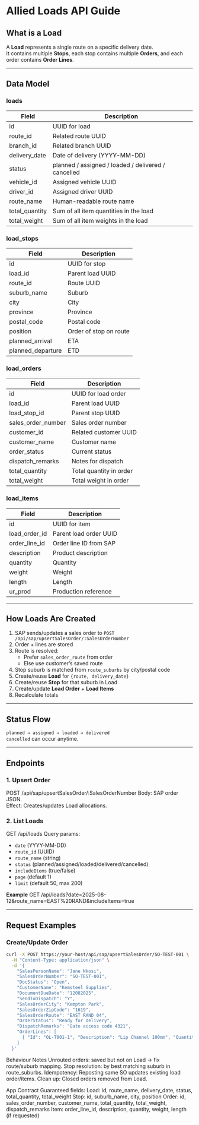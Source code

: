 # Allied Loads API Guide

## What is a Load

A **Load** represents a single route on a specific delivery date.  
It contains multiple **Stops**, each stop contains multiple **Orders**, and each order contains **Order Lines**.

---

## Data Model

### loads

| Field          | Description                                         |
| -------------- | --------------------------------------------------- |
| id             | UUID for load                                       |
| route_id       | Related route UUID                                  |
| branch_id      | Related branch UUID                                 |
| delivery_date  | Date of delivery (YYYY-MM-DD)                       |
| status         | planned / assigned / loaded / delivered / cancelled |
| vehicle_id     | Assigned vehicle UUID                               |
| driver_id      | Assigned driver UUID                                |
| route_name     | Human-readable route name                           |
| total_quantity | Sum of all item quantities in the load              |
| total_weight   | Sum of all item weights in the load                 |

### load_stops

| Field             | Description            |
| ----------------- | ---------------------- |
| id                | UUID for stop          |
| load_id           | Parent load UUID       |
| route_id          | Route UUID             |
| suburb_name       | Suburb                 |
| city              | City                   |
| province          | Province               |
| postal_code       | Postal code            |
| position          | Order of stop on route |
| planned_arrival   | ETA                    |
| planned_departure | ETD                    |

### load_orders

| Field              | Description             |
| ------------------ | ----------------------- |
| id                 | UUID for load order     |
| load_id            | Parent load UUID        |
| load_stop_id       | Parent stop UUID        |
| sales_order_number | Sales order number      |
| customer_id        | Related customer UUID   |
| customer_name      | Customer name           |
| order_status       | Current status          |
| dispatch_remarks   | Notes for dispatch      |
| total_quantity     | Total quantity in order |
| total_weight       | Total weight in order   |

### load_items

| Field         | Description            |
| ------------- | ---------------------- |
| id            | UUID for item          |
| load_order_id | Parent load order UUID |
| order_line_id | Order line ID from SAP |
| description   | Product description    |
| quantity      | Quantity               |
| weight        | Weight                 |
| length        | Length                 |
| ur_prod       | Production reference   |

---

## How Loads Are Created

1. SAP sends/updates a sales order to `POST /api/sap/upsertSalesOrder/:SalesOrderNumber`
2. Order + lines are stored
3. Route is resolved:
   - Prefer `sales_order_route` from order
   - Else use customer’s saved route
4. Stop suburb is matched from `route_suburbs` by city/postal code
5. Create/reuse **Load** for `{route, delivery_date}`
6. Create/reuse **Stop** for that suburb in Load
7. Create/update **Load Order** + **Load Items**
8. Recalculate totals

---

## Status Flow

`planned → assigned → loaded → delivered`  
`cancelled` can occur anytime.

---

## Endpoints

### 1. Upsert Order

POST /api/sap/upsertSalesOrder/:SalesOrderNumber
Body: SAP order JSON.  
Effect: Creates/updates Load allocations.

### 2. List Loads

GET /api/loads
Query params:

- `date` (YYYY-MM-DD)
- `route_id` (UUID)
- `route_name` (string)
- `status` (planned/assigned/loaded/delivered/cancelled)
- `includeItems` (true/false)
- `page` (default 1)
- `limit` (default 50, max 200)

**Example**
GET /api/loads?date=2025-08-12&route_name=EAST%20RAND&includeItems=true

---

## Request Examples

### Create/Update Order

```bash
curl -X POST https://your-host/api/sap/upsertSalesOrder/SO-TEST-001 \
  -H "Content-Type: application/json" \
  -d '{
    "SalesPersonName": "Jane Nkosi",
    "SalesOrderNumber": "SO-TEST-001",
    "DocStatus": "Open",
    "CustomerName": "Kemsteel Supplies",
    "DocumentDueDate": "12082025",
    "SendToDispatch": "Y",
    "SalesOrderCity": "Kempton Park",
    "SalesOrderZipCode": "1619",
    "SalesOrderRoute": "EAST RAND 04",
    "OrderStatus": "Ready for Delivery",
    "DispatchRemarks": "Gate access code 4321",
    "OrderLines": [
      { "Id": "OL-T001-1", "Description": "Lip Channel 100mm", "Quantity": 10, "Weight": 250.0, "Length": "6m", "SendToProduction": "No" }
    ]
  }'
```

Behaviour Notes
Unrouted orders: saved but not on Load → fix route/suburb mapping.
Stop resolution: by best matching suburb in route_suburbs.
Idempotency: Reposting same SO updates existing load order/items.
Clean up: Closed orders removed from Load.

App Contract
Guaranteed fields:
Load: id, route_name, delivery_date, status, total_quantity, total_weight
Stop: id, suburb_name, city, position
Order: id, sales_order_number, customer_name, total_quantity, total_weight, dispatch_remarks
Item: order_line_id, description, quantity, weight, length (if requested)
